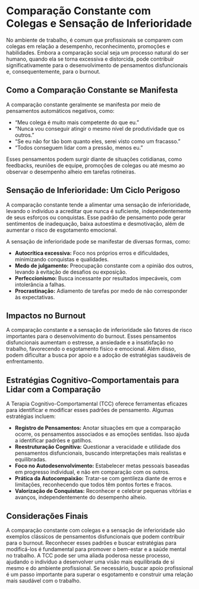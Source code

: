# Comparação Constante com Colegas e Sensação de Inferioridade

No ambiente de trabalho, é comum que profissionais se comparem com colegas em relação a desempenho, reconhecimento, promoções e habilidades. Embora a comparação social seja um processo natural do ser humano, quando ela se torna excessiva e distorcida, pode contribuir significativamente para o desenvolvimento de pensamentos disfuncionais e, consequentemente, para o burnout.

## Como a Comparação Constante se Manifesta

A comparação constante geralmente se manifesta por meio de pensamentos automáticos negativos, como:

- “Meu colega é muito mais competente do que eu.”
- “Nunca vou conseguir atingir o mesmo nível de produtividade que os outros.”
- “Se eu não for tão bom quanto eles, serei visto como um fracasso.”
- “Todos conseguem lidar com a pressão, menos eu.”

Esses pensamentos podem surgir diante de situações cotidianas, como feedbacks, reuniões de equipe, promoções de colegas ou até mesmo ao observar o desempenho alheio em tarefas rotineiras.

## Sensação de Inferioridade: Um Ciclo Perigoso

A comparação constante tende a alimentar uma sensação de inferioridade, levando o indivíduo a acreditar que nunca é suficiente, independentemente de seus esforços ou conquistas. Esse padrão de pensamento pode gerar sentimentos de inadequação, baixa autoestima e desmotivação, além de aumentar o risco de esgotamento emocional.

A sensação de inferioridade pode se manifestar de diversas formas, como:

- **Autocrítica excessiva:** Foco nos próprios erros e dificuldades, minimizando conquistas e qualidades.
- **Medo de julgamento:** Preocupação constante com a opinião dos outros, levando à evitação de desafios ou exposição.
- **Perfeccionismo:** Busca incessante por resultados impecáveis, com intolerância a falhas.
- **Procrastinação:** Adiamento de tarefas por medo de não corresponder às expectativas.

## Impactos no Burnout

A comparação constante e a sensação de inferioridade são fatores de risco importantes para o desenvolvimento do burnout. Esses pensamentos disfuncionais aumentam o estresse, a ansiedade e a insatisfação no trabalho, favorecendo o esgotamento físico e emocional. Além disso, podem dificultar a busca por apoio e a adoção de estratégias saudáveis de enfrentamento.

## Estratégias Cognitivo-Comportamentais para Lidar com a Comparação

A Terapia Cognitivo-Comportamental (TCC) oferece ferramentas eficazes para identificar e modificar esses padrões de pensamento. Algumas estratégias incluem:

- **Registro de Pensamentos:** Anotar situações em que a comparação ocorre, os pensamentos associados e as emoções sentidas. Isso ajuda a identificar padrões e gatilhos.
- **Reestruturação Cognitiva:** Questionar a veracidade e utilidade dos pensamentos disfuncionais, buscando interpretações mais realistas e equilibradas.
- **Foco no Autodesenvolvimento:** Estabelecer metas pessoais baseadas em progresso individual, e não em comparação com os outros.
- **Prática da Autocompaixão:** Tratar-se com gentileza diante de erros e limitações, reconhecendo que todos têm pontos fortes e fracos.
- **Valorização de Conquistas:** Reconhecer e celebrar pequenas vitórias e avanços, independentemente do desempenho alheio.

## Considerações Finais

A comparação constante com colegas e a sensação de inferioridade são exemplos clássicos de pensamentos disfuncionais que podem contribuir para o burnout. Reconhecer esses padrões e buscar estratégias para modificá-los é fundamental para promover o bem-estar e a saúde mental no trabalho. A TCC pode ser uma aliada poderosa nesse processo, ajudando o indivíduo a desenvolver uma visão mais equilibrada de si mesmo e do ambiente profissional. Se necessário, buscar apoio profissional é um passo importante para superar o esgotamento e construir uma relação mais saudável com o trabalho.